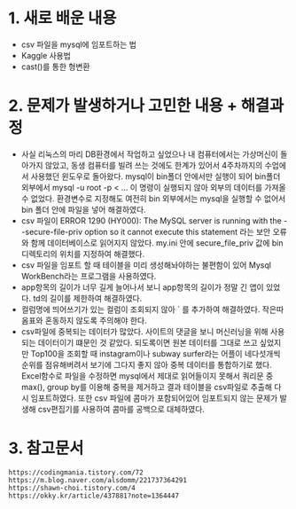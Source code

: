 # 1. 새로 배운 내용
- csv 파일을 mysql에 임포트하는 법
- Kaggle 사용법
- cast()를 통한 형변환

# 2. 문제가 발생하거나 고민한 내용 + 해결과정
- 사실 리눅스의 마리 DB환경에서 작업하고 싶었으나 내 컴퓨터에서는 가상머신이 돌아가지 않았고, 동생 컴퓨터를 빌려 쓰는 것에도 한계가 있어서 4주차까지의 수업에서 사용했던 윈도우로 돌아왔다. mysql이 bin폴더 안에서만 실행이 되어 bin폴더 외부에서 mysql -u root -p < ... 이 명령이 실행되지 않아 외부의 데이터를 가져올 수 없었다. 환경변수로 지정해도 여전히 bin 외부에서는 mysql을 실행할 수 없어서 bin 폴더 안에 파일을 넣어 해결하였다.
- csv 파일이 ERROR 1290 (HY000): The MySQL server is running with the --secure-file-priv option so it cannot execute this statement 라는 보안 오류와 함께 데이터베이스로 읽어지지 않았다. my.ini 안에 secure_file_priv 값에 bin 디렉토리의 위치를 지정하여 해결했다.
- csv 파일을 임포트 할 때 테이블을 미리 생성해놔야하는 불편함이 있어 Mysql WorkBench라는 프로그램을 사용하였다.
- app항목의 길이가 너무 길게 늘어나서 보니 app항목의 길이가 정말 긴 앱이 있었다. td의 길이를 제한하여 해결하였다.
- 컬럼명에 띄어쓰기가 있는 컬럼이 조회되지 않아 ` 를 추가하여 해결하였다. 작은따옴표와 혼동하지 않도록 주의해야 한다.
- csv파일에 중복되는 데이터가 많았다. 사이트의 댓글을 보니 머신러닝을 위해 사용되는 데이터이기 떄문인 것 같았다. 되도록이면 원본 데이터를 그대로 쓰고 싶었지만 Top100을 조회할 때 instagram이나 subway surfer라는 어플이 네다섯개씩 순위를 점유해버려서 보기에 그다지 좋지 않아 중복 데이터를 통합하기로 했다. Excel함수로 파일을 수정하면 mysql에서 제대로 읽어들이지 못해서 쿼리문 중 max(), group by를 이용해 중복을 제거하고 결과 테이블을 csv파일로 추출해 다시 임포트하였다. 또한 csv 파일에 콤마가 포함되어있어 임포트되지 않는 문제가 발생해 csv편집기를 사용하여 콤마를 공백으로 대체하였다.

# 3. 참고문서
    https://codingmania.tistory.com/72
    https://m.blog.naver.com/alsdomm/221737364291
    https://shawn-choi.tistory.com/4
    https://okky.kr/article/437881?note=1364447
